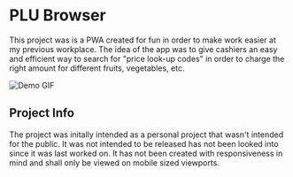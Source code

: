 # PLU Browser
This project was is a PWA created for fun in order to make work easier at my previous workplace. The idea of the app was to give cashiers an easy and efficient way to search for "price look-up codes" in order to charge the right amount for different fruits, vegetables, etc.

![Demo GIF](https://i.imgur.com/DWDOpaD.gif)

## Project Info
The project was initally intended as a personal project that wasn't intended for the public. It was not intended to be released has not been looked into since it was last worked on. It has not been created with responsiveness in mind and shall only be viewed on mobile sized viewports. 
